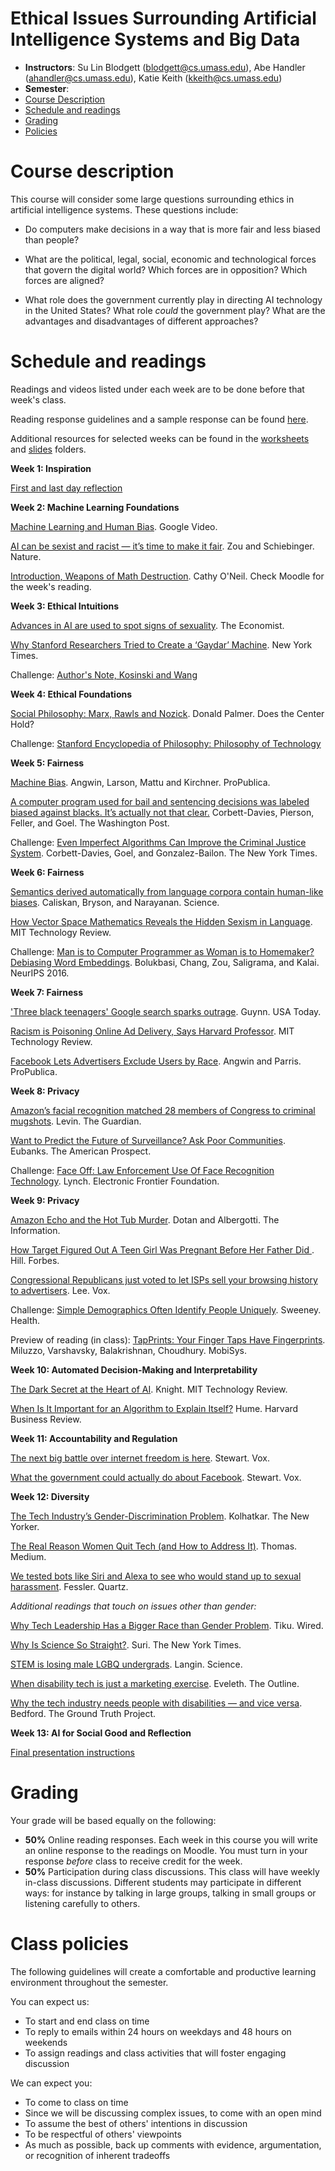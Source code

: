 Ethical Issues Surrounding Artificial Intelligence Systems and Big Data
==========

- **Instructors**: Su Lin Blodgett (blodgett@cs.umass.edu), Abe Handler (ahandler@cs.umass.edu), Katie Keith (kkeith@cs.umass.edu)
- **Semester**: 
- [Course Description](#description)
- [Schedule and readings](#schedule)
- [Grading](#grading)
- [Policies](#policies)

# Course description
<a name="description"/>

This course will consider some large questions surrounding ethics in artificial intelligence systems. These questions include:

- Do computers make decisions in a way that is more fair and less biased than people?

- What are the political, legal, social, economic and technological forces that govern the digital world? Which forces are in opposition? Which forces are aligned?

- What role does the government currently play in directing AI technology in the United States? What role *could* the government play? What are the advantages and disadvantages of different approaches?

# Schedule and readings
<a name="readings"/>

Readings and videos listed under each week are to be done before that week's class.

Reading response guidelines and a sample response can be found [here](https://github.com/sblodgett/ai-ethics/blob/master/reading_guidelines.pdf).

Additional resources for selected weeks can be found in the [worksheets](https://github.com/sblodgett/ai-ethics/blob/master/worksheets/) and [slides](https://github.com/sblodgett/ai-ethics/blob/master/slides/) folders. 

**Week 1: Inspiration**

[First and last day reflection](https://github.com/sblodgett/ai-ethics/blob/master/worksheets/first_day_last_day_reflection.pdf) 

**Week 2: Machine Learning Foundations**

[Machine Learning and Human Bias](https://www.youtube.com/watch?v=59bMh59JQDo). Google Video.

[AI can be sexist and racist — it’s time to make it fair](https://www.nature.com/articles/d41586-018-05707-8). Zou and Schiebinger. Nature. 

[Introduction, Weapons of Math Destruction](https://weaponsofmathdestructionbook.com/). Cathy O'Neil. Check Moodle for the week's reading.

**Week 3: Ethical Intuitions**

[Advances in AI are used to spot signs of sexuality](https://github.com/sblodgett/ai-ethics/blob/master/readings/week3/advances_ai_sign_sexuality.pdf). The Economist. 

[Why Stanford Researchers Tried to Create a ‘Gaydar’ Machine](https://www.nytimes.com/2017/10/09/science/stanford-sexual-orientation-study.html). New York Times. 

Challenge: [Author's Note, Kosinski and Wang](https://docs.google.com/document/d/11oGZ1Ke3wK9E3BtOFfGfUQuuaSMR8AO2WfWH3aVke6U)

**Week 4: Ethical Foundations**

[Social Philosophy: Marx, Rawls and Nozick](https://github.com/sblodgett/ai-ethics/blob/master/readings/week4/D110_20180908152445.PDF). Donald Palmer. Does the Center Hold?

Challenge: [Stanford Encyclopedia of Philosophy: Philosophy of Technology](https://plato.stanford.edu/entries/technology/)

**Week 5: Fairness**

[Machine Bias](https://www.propublica.org/article/machine-bias-risk-assessments-in-criminal-sentencing). Angwin, Larson, Mattu and Kirchner. ProPublica.

[A computer program used for bail and sentencing decisions was labeled biased against blacks. It’s actually not that clear.](https://github.com/sblodgett/ai-ethics/blob/master/readings/week5/computer_program_bail_sentencing.pdf) Corbett-Davies, Pierson, Feller, and Goel. The Washington Post. 

Challenge: [Even Imperfect Algorithms Can Improve the Criminal Justice System](https://github.com/sblodgett/ai-ethics/blob/master/readings/week5/imperfect_algorithms.pdf). Corbett-Davies, Goel, and Gonzalez-Bailon. The New York Times. 

**Week 6: Fairness**

[Semantics derived automatically from language corpora contain human-like biases](http://science.sciencemag.org/content/356/6334/183/tab-pdf). Caliskan, Bryson, and Narayanan. Science. 

[How Vector Space Mathematics Reveals the Hidden Sexism in Language](https://www.technologyreview.com/s/602025/how-vector-space-mathematics-reveals-the-hidden-sexism-in-language/). MIT Technology Review. 

Challenge: [Man is to Computer Programmer as Woman is to Homemaker? Debiasing Word Embeddings](https://arxiv.org/pdf/1607.06520.pdf). Bolukbasi, Chang, Zou, Saligrama, and Kalai. NeurIPS 2016. 

**Week 7: Fairness**

['Three black teenagers' Google search sparks outrage](https://www.usatoday.com/story/tech/news/2016/06/09/google-image-search-three-black-teenagers-three-white-teenagers/85648838/). Guynn. USA Today. 

[Racism is Poisoning Online Ad Delivery, Says Harvard Professor](https://github.com/sblodgett/ai-ethics/blob/master/readings/week7/racism_poisoning_ad_delivery.pdf). MIT Technology Review. 

[Facebook Lets Advertisers Exclude Users by Race](https://www.propublica.org/article/facebook-lets-advertisers-exclude-users-by-race). Angwin and Parris. ProPublica. 

**Week 8: Privacy**

[Amazon’s facial recognition matched 28 members of Congress to criminal mugshots](https://github.com/sblodgett/ai-ethics/blob/master/readings/week8/recognition.pdf). Levin. The Guardian. 

[Want to Predict the Future of Surveillance? Ask Poor Communities](https://github.com/sblodgett/ai-ethics/blob/master/readings/week8/future_of_surveillance.pdf). Eubanks. The American Prospect.  

Challenge: [Face Off: Law Enforcement Use Of Face Recognition Technology](https://github.com/sblodgett/ai-ethics/blob/master/readings/week8/face-off-report-1b.pdf). Lynch. Electronic Frontier Foundation. 

**Week 9: Privacy**

[Amazon Echo and the Hot Tub Murder](https://github.com/sblodgett/ai-ethics/blob/master/readings/week9/Echo.pdf). Dotan and Albergotti. The Information. 

[How Target Figured Out A Teen Girl Was Pregnant Before Her Father Did
](https://github.com/sblodgett/ai-ethics/blob/master/readings/week9/Target.pdf). Hill. Forbes. 

[Congressional Republicans just voted to let ISPs sell your browsing history to advertisers](https://github.com/sblodgett/ai-ethics/blob/master/readings/week9/VoxISPs.pdf). Lee. Vox. 

Challenge: [Simple Demographics Often Identify People Uniquely](https://dataprivacylab.org/projects/identifiability/paper1.pdf). Sweeney. Health. 

Preview of reading (in class):
[TapPrints: Your Finger Taps Have Fingerprints](https://github.com/sblodgett/ai-ethics/blob/master/readings/week9/gyro.pdf). Miluzzo, Varshavsky, Balakrishnan, Choudhury. MobiSys. 

**Week 10: Automated Decision-Making and Interpretability**

[The Dark Secret at the Heart of AI](https://github.com/sblodgett/ai-ethics/blob/master/readings/week10/dark_secret_heart_ai.pdf). Knight. MIT Technology Review. 

[When Is It Important for an Algorithm to Explain Itself?](https://github.com/sblodgett/ai-ethics/blob/master/readings/week10/when_important_algorithm_explain_itself.pdf) Hume. Harvard Business Review. 

**Week 11: Accountability and Regulation**

[The next big battle over internet freedom is here](https://www.vox.com/policy-and-politics/2018/4/23/17237640/fosta-sesta-section-230-internet-freedom). Stewart. Vox. 

[What the government could actually do about Facebook](https://www.vox.com/policy-and-politics/2018/4/10/17208322/facebook-mark-zuckerberg-congress-testimony-regulation). Stewart. Vox. 

**Week 12: Diversity**

[The Tech Industry’s Gender-Discrimination Problem](https://github.com/sblodgett/ai-ethics/blob/master/readings/week12/tech_industry_gender_discrimination.pdf). Kolhatkar. The New Yorker. 

[The Real Reason Women Quit Tech (and How to Address It)](https://medium.com/tech-diversity-files/the-real-reason-women-quit-tech-and-how-to-address-it-6dfb606929fd). Thomas. Medium. 

[We tested bots like Siri and Alexa to see who would stand up to sexual harassment](https://github.com/sblodgett/ai-ethics/blob/master/readings/week12/tested_sexual_harassment.pdf). Fessler. Quartz. 

*Additional readings that touch on issues other than gender:*

[Why Tech Leadership Has a Bigger Race than Gender Problem](https://www.wired.com/story/tech-leadership-race-problem/). Tiku. Wired. 

[Why Is Science So Straight?](https://www.nytimes.com/2015/09/05/opinion/manil-suri-why-is-science-so-straight.html). Suri. The New York Times. 

[STEM is losing male LGBQ undergrads](http://www.sciencemag.org/careers/2018/03/stem-losing-male-lgbq-undergrads). Langin. Science. 

[When disability tech is just a marketing exercise](https://theoutline.com/post/2452/when-disability-tech-is-just-a-marketing-exercise?zd=1&zi=girqms4f). Eveleth. The Outline. 

[Why the tech industry needs people with disabilities — and vice versa](http://thegroundtruthproject.org/tech-industry-needs-people-disabilities-vice-versa/). Bedford. The Ground Truth Project. 

**Week 13: AI for Social Good and Reflection**

[Final presentation instructions](final_presentation_instructions.pdf)

# Grading
<a name="grading"/>

Your grade will be based equally on the following:

- **50%** Online reading responses. Each week in this course you will write an online response to the readings on Moodle. You must turn in your response *before* class to receive credit for the week. 
- **50%** Participation during class discussions. This class will have weekly in-class discussions. Different students may participate in different ways: for instance by talking in large groups, talking in small groups or listening carefully to others.

# Class policies
<a name="policies"/>

The following guidelines will create a comfortable and productive learning environment throughout the semester.

You can expect us:
- To start and end class on time
- To reply to emails within 24 hours on weekdays and 48 hours on weekends
- To assign readings and class activities that will foster engaging discussion


We can expect you:
- To come to class on time
- Since we will be discussing complex issues, to come with an open mind
- To assume the best of others' intentions in discussion
- To be respectful of others' viewpoints
- As much as possible, back up comments with evidence, argumentation, or recognition of inherent tradeoffs
